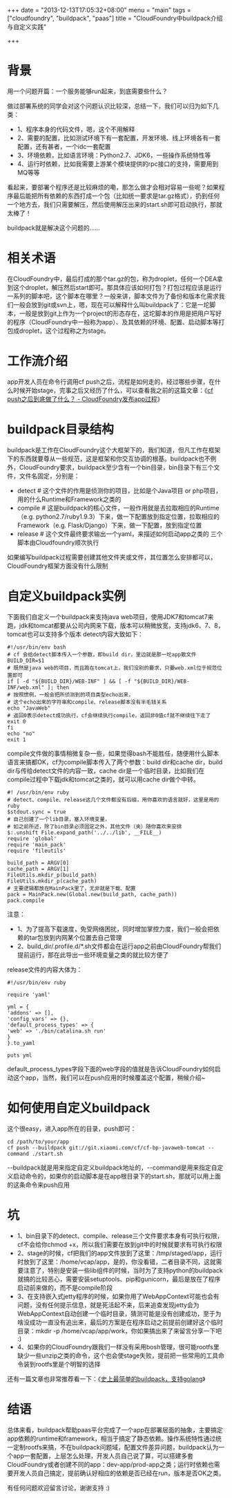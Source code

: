 +++
date = "2013-12-13T17:05:32+08:00"
menu = "main"
tags = ["cloudfoundry", "buildpack", "paas"]
title = "CloudFoundry中buildpack介绍与自定义实践"

+++

# 背景
用一个问题开篇：一个服务能够run起来，到底需要些什么？

做过部署系统的同学会对这个问题认识比较深，总结一下，我们可以归为如下几类：

- 1、程序本身的代码文件，嗯，这个不用解释
- 2、需要的配置，比如测试环境下有一套配置，开发环境、线上环境各有一套配置，还有甚者，一个idc一套配置
- 3、环境依赖，比如语言环境：Python2.7、JDK6，一些操作系统特性等
- 4、运行时依赖，比如我需要上游某个模块提供的rpc接口的支持，需要用到MQ等等

看起来，要部署个程序还是比较麻烦的嘞，那怎么做才会相对容易一些呢？如果程序最后能把所有依赖的东西打成一个包（比如统一要求是tar.gz格式），扔到任何一个地方去，我们只需要解压，然后使用解压出来的start.sh即可启动执行，那就太棒了！
 
buildpack就是解决这个问题的……
 
# 相关术语
在CloudFoundry中，最后打成的那个tar.gz的包，称为droplet，任何一个DEA拿到这个droplet，解压然后start即可。那具体应该如何打包？打包过程应该是运行一系列的脚本吧，这个脚本在哪里？一般来讲，脚本文件为了备份和版本化需求我们一般会放到git或svn上，嗯，现在可以解释什么叫buildpack了：它是一坨脚本，一般是放到git上作为一个project的形态存在，这坨脚本的作用是把用户写好的程序（CloudFoundry中一般称为app）、及其依赖的环境、配置、启动脚本等打包成droplet，这个过程称之为stage。
 
# 工作流介绍
app开发人员在命令行调用cf push之后，流程是如何走的，经过哪些步骤，在什么时候开始stage，完事之后又经历了什么，可以查看我之前的这篇文章：《[cf push之后到底做了什么？ - CloudFoundry发布app过程](http://ulricqin.com/post/cloudfoundry-push-process/)》
 
# buildpack目录结构
buildpack是工作在CloudFoundry这个大框架下的，我们知道，但凡工作在框架下的东西就要尊从一些规范，这是框架和你交互协调的根基。buildpack也不例外，CloudFoundry要求，buildpack至少含有一个bin目录，bin目录下有三个文件，文件名固定，分别是：

- detect # 这个文件的作用是侦测你的项目，比如是个Java项目 or php项目，用的什么Runtime和Framework之类的
- compile # 这是buildpack的核心文件，一般作用就是去拉取相应的Runtime（e.g. python2.7/ruby1.9.3）下来，做一下配置放到指定位置，拉取相应的Framework（e.g. Flask/Django）下来，做一下配置，放到指定位置
- release # 这个文件最终要求输出一个yaml，来描述如何启动app之类的
三个脚本由Cloudfoundry顺次执行
 
如果编写buildpack过程需要创建其他文件夹或文件，其位置怎么安排都可以，CloudFoundry框架方面没有什么限制
 
# 自定义buildpack实例
下面我们自定义一个buildpack来支持java web项目，使用JDK7和tomcat7来跑，jdk和tomcat都要从公司内网来下载，版本可以稍微放宽，支持jdk6、7、8，tomcat也可以支持多个版本
detect内容大致如下：

	#!/usr/bin/env bash  
	# cf 会给detect脚本传入一个参数，即build dir，里边就是那一坨app散文件  
	BUILD_DIR=$1  
	# 既然是java web的项目，而且跑在tomcat上，我们没别的要求，只要web.xml位于规范位置即可  
	if [ -d "${BUILD_DIR}/WEB-INF" ] && [ -f "${BUILD_DIR}/WEB-INF/web.xml" ]; then  
	# 按照惯例，一般会把所侦测到的项目类型echo出来，  
	# 这个echo出来的字符串和compile、release脚本没有半毛钱关系  
	echo "JavaWeb"  
	# 返回0表示detect成功执行，cf会继续执行compile，返回非0值cf就不继续往下走了  
	exit 0  
	fi  
	echo "no"  
	exit 1  
 
compile文件做的事情稍微复杂一些，如果觉得bash不能胜任，随便用什么脚本语言来搞都OK，cf为compile脚本传入了两个参数：build dir和cache dir，build dir与传给detect文件的内容一致，cache dir是一个临时目录，比如我们在compile过程中下载jdk和tomcat之类的，就可以用cache dir做个中转。

	#! /usr/bin/env ruby  
	# detect、compile、release这几个文件都没有后缀，用你喜欢的语言就好，这里是用的ruby  
	$stdout.sync = true  
	# 自己创建了一个lib目录，塞入环境变量，  
	# 如之前所述，除了bin目录必须固定之外，其他文件（夹）随你喜欢来安排  
	$:.unshift File.expand_path('../../lib', __FILE__)  
	require 'global'  
	require 'main_pack'  
	require 'fileutils'  
	  
	build_path = ARGV[0]  
	cache_path = ARGV[1]  
	FileUtils.mkdir_p(build_path)  
	FileUtils.mkdir_p(cache_path)  
	# 主要逻辑都放在MainPack里了，无非就是下载、配置  
	pack = MainPack.new(Global.new(build_path, cache_path))  
	pack.compile  
 

注意：

- 1、为了提高下载速度，免受网络困扰，同时增加掌控力度，我们一般会把依赖的tar包放到内网某个位置去自己管理
- 2、build_dir/.profile.d/*.sh文件都会在运行app之前由CloudFoundry帮我们提前运行，那在此导出一些环境变量之类的就比较方便了
 
release文件的内容大体为：

	#!/usr/bin/env ruby  
	  
	require 'yaml'  
	  
	yml = {  
	'addons' => [],  
	'config_vars' => {},  
	'default_process_types' => {  
	'web' => './bin/catalina.sh run'  
	}  
	}.to_yaml  
	  
	puts yml  
 
 
default_process_types字段下面的web字段的值就是告诉CloudFoundry如何启动这个app，当然，我们可以在push应用的时候覆盖这个配置，稍候介绍~
 
# 如何使用自定义buildpack
这个很easy，进入app所在的目录，push即可：

	cd /path/to/your/app  
	cf push --buildpack git://git.xiaomi.com/cf/cf-bp-javaweb-tomcat --command ./start.sh  
 
 --buildpack就是用来指定自定义buildpack地址的，--command是用来指定自定义启动命令的，如果你的启动脚本是在app根目录下的start.sh，那就可以用上面的这条命令来push应用
 
# 坑
- 1、bin目录下的detect、compile、release三个文件要求本身有可执行权限，cf不会给你chmod +x，所以我们需要在放到git中的时候就要求有可执行权限
- 2、stage的时候，cf把我们的app文件放到了这里：/tmp/staged/app，运行时放到了这里：/home/vcap/app，是的，你没看错，二者目录不同，这就需要注意了，特别是安装一些lib组件的时候，当时为了支持python的buildpack就搞的比较恶心，需要安装setuptools、pip和gunicorn，最后是放在了程序启动前来做的，而不是compile阶段
- 3、在支持嵌入式jetty程序的时候，如果你用了WebAppContext可能也会有问题，没有任何提示信息，就是死活起不来，后来追查发现jetty会为WebAppContext自动创建一个临时目录，猜测可能是没有创建成功，至于为啥没成功一直没有追出来，最后的方案是在程序启动之前提前创建好这个临时目录：mkdir -p /home/vcap/app/work，你如果搞出来了来留言分享一下吧 :)
- 4、如果你的CloudFoundry跟我们一样没有采用bosh管理，很可能rootfs里缺少一些unzip之类的命令，这个也会使stage失败，提前把一些常用的工具命令装到rootfs里是个明智的选择
 
还有一篇文章也非常推荐看一下：《[史上最简单的buildpack，支持golang](http://ulricqin.com/post/golang-buildpack/)》
 
# 结语
总体来看，buildpack帮助paas平台完成了一个app在部署层面的抽象，主要搞定app依赖的runtime和framework，相当于搞定了静态依赖。操作系统特性通过统一定制rootfs来搞，不在buildpack问题域，配置文件差异问题，buildpack认为一个app一套配置，上层怎么处理，开发人员自己说了算，可以搭建多套CloudFoundry或者创建不同的app：dev-app/prod-app之类；运行时依赖也需要开发人员自己搞定，提前确认好相应的依赖是否已经在run，版本是否OK之类。
 
有任何问题欢迎留言讨论，谢谢支持 :)
